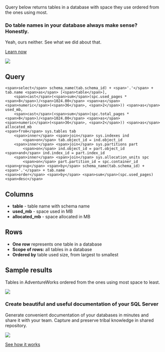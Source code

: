 Query below returns tables in a database with space they use ordered from the ones using most.

### Do table names in your database always make sense? Honestly.

Yeah, ours neither. See what we did about that.

[Learn now](https://dataedo.com/blog/confused-when-trying-to-work-with-databases?cta=kb-query-table-names)

[![](https://dataedo.com/asset/img/markdown/docs/test-article/edca6a29318bb7640068f5c69a5af4ba.png#center)](https://dataedo.com/blog/confused-when-trying-to-work-with-databases?cta=kb-query-table-names)

## Query

```
<span>select</span> schema_name(tab.schema_id) + <span>'.'</span> + tab.name <span>as</span> [<span>table</span>], 
    <span>cast</span>(<span>sum</span>(spc.used_pages * <span>8</span>)/<span>1024.00</span> <span>as</span> <span>numeric</span>(<span>36</span>, <span>2</span>)) <span>as</span> used_mb,
    <span>cast</span>(<span>sum</span>(spc.total_pages * <span>8</span>)/<span>1024.00</span> <span>as</span> <span>numeric</span>(<span>36</span>, <span>2</span>)) <span>as</span> allocated_mb
<span>from</span> sys.tables tab
    <span>inner</span> <span>join</span> sys.indexes ind 
        <span>on</span> tab.object_id = ind.object_id
    <span>inner</span> <span>join</span> sys.partitions part 
        <span>on</span> ind.object_id = part.object_id <span>and</span> ind.index_id = part.index_id
    <span>inner</span> <span>join</span> sys.allocation_units spc
        <span>on</span> part.partition_id = spc.container_id
<span>group</span> <span>by</span> schema_name(tab.schema_id) + <span>'.'</span> + tab.name
<span>order</span> <span>by</span> <span>sum</span>(spc.used_pages) <span>desc</span>
```

## Columns

-   **table** - table name with schema name
-   **used\_mb** - space used in MB
-   **allocated\_mb** - space allocated in MB

## Rows

-   **One row** represents one table in a database
-   **Scope of rows:** all tables in a database
-   **Ordered by** table used size, from largest to smallest

## Sample results

Tables in AdventureWorks ordered from the ones using most space to least.

![](https://dataedo.com/asset/img/kb/query/sql-server/tables_by_size.png)

### Create beautiful and useful documentation of your SQL Server

Generate convenient documentation of your databases in minutes and share it with your team. Capture and preserve tribal knowledge in shared repository.

[![](https://dataedo.com/asset/img/markdown/docs/test-article/30c11fa4b210f11740f56e85ca8bf9c6.gif)](https://demo.dataedo.com/)

[See how it works](https://demo.dataedo.com/)